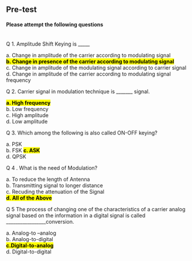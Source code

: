 ##  Pre-test
#### Please attempt the following questions

<br>
Q 1. Amplitude Shift Keying  is _____<br>

a. Change in amplitude of the carrier according to modulating signal<br>
<mark><b>b. Change in presence of the carrier according to modulating signal</b><br></mark>
c. Change in amplitude of the modulating signal according to carrier signal<br>
d. Change in amplitude of the carrier according to modulating signal frequency<br>

Q 2.  Carrier signal in modulation technique is _______ signal.

<mark><b>a. High frequency</b><br></mark>
b. Low frequency<br>
c. High amplitude<br>
d. Low amplitude<br>

Q 3. Which among the following is also called ON-OFF keying?<br>

a. PSK<br>
b. FSK
<mark><b>c. ASK</b><br></mark>
d. QPSK<br>

Q 4 . What is the need of Modulation?<br>

a. To reduce the length of Antenna<br>
b. Transmitting signal to longer distance<br>
c. Recuding the attenuation of the Signal<br>
<mark><b>d. All of the Above</b><br></mark>

Q 5 The process of changing one of the characteristics of a carrier analog signal based on the information in a digital signal is called _________________conversion.<br>

a.  Analog-to –analog<br>
b. Analog-to-digital<br>
<mark><b>c.Digital-to-analog</b><br></mark>
d. Digital-to-digital<br>
